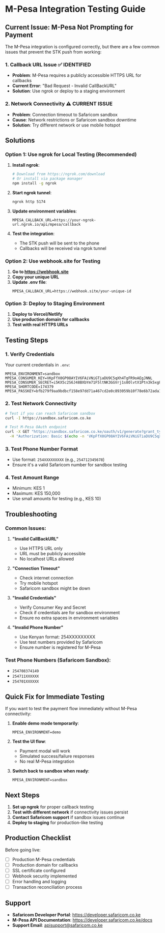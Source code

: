 # M-Pesa Integration Testing Guide

## Current Issue: M-Pesa Not Prompting for Payment

The M-Pesa integration is configured correctly, but there are a few common issues that prevent the STK push from working:

### 1. **Callback URL Issue** ✅ IDENTIFIED
- **Problem**: M-Pesa requires a publicly accessible HTTPS URL for callbacks
- **Current Error**: "Bad Request - Invalid CallBackURL"
- **Solution**: Use ngrok or deploy to a staging environment

### 2. **Network Connectivity** ⚠️ CURRENT ISSUE
- **Problem**: Connection timeout to Safaricom sandbox
- **Cause**: Network restrictions or Safaricom sandbox downtime
- **Solution**: Try different network or use mobile hotspot

## Solutions

### Option 1: Use ngrok for Local Testing (Recommended)

1. **Install ngrok**:
   ```bash
   # Download from https://ngrok.com/download
   # Or install via package manager
   npm install -g ngrok
   ```

2. **Start ngrok tunnel**:
   ```bash
   ngrok http 5174
   ```

3. **Update environment variables**:
   ```env
   MPESA_CALLBACK_URL=https://your-ngrok-url.ngrok.io/api/mpesa/callback
   ```

4. **Test the integration**:
   - The STK push will be sent to the phone
   - Callbacks will be received via ngrok tunnel

### Option 2: Use webhook.site for Testing

1. **Go to https://webhook.site**
2. **Copy your unique URL**
3. **Update .env file**:
   ```env
   MPESA_CALLBACK_URL=https://webhook.site/your-unique-id
   ```

### Option 3: Deploy to Staging Environment

1. **Deploy to Vercel/Netlify**
2. **Use production domain for callbacks**
3. **Test with real HTTPS URLs**

## Testing Steps

### 1. **Verify Credentials**
Your current credentials in `.env`:
```env
MPESA_ENVIRONMENT=sandbox
MPESA_CONSUMER_KEY=VKpFfX0GP08AYIV6FAiVNiGTiaDU9C5qXh4TgFR9oAEgJNNL
MPESA_CONSUMER_SECRET=i5KX5c2S6J48BXbYm71F5ltNK3GGVrj1s8OlvtX1Ptn3k5xg8Qsz3QtAETijAQR6
MPESA_SHORTCODE=174379
MPESA_PASSKEY=bfb279f9aa9bdbcf158e97dd71a467cd2e0c893059b10f78e6b72ada1ed2c919
```

### 2. **Test Network Connectivity**
```bash
# Test if you can reach Safaricom sandbox
curl -I https://sandbox.safaricom.co.ke

# Test M-Pesa OAuth endpoint
curl -X GET "https://sandbox.safaricom.co.ke/oauth/v1/generate?grant_type=client_credentials" \
  -H "Authorization: Basic $(echo -n 'VKpFfX0GP08AYIV6FAiVNiGTiaDU9C5qXh4TgFR9oAEgJNNL:i5KX5c2S6J48BXbYm71F5ltNK3GGVrj1s8OlvtX1Ptn3k5xg8Qsz3QtAETijAQR6' | base64)"
```

### 3. **Test Phone Number Format**
- Use format: `254XXXXXXXXX` (e.g., `254712345678`)
- Ensure it's a valid Safaricom number for sandbox testing

### 4. **Test Amount Range**
- Minimum: KES 1
- Maximum: KES 150,000
- Use small amounts for testing (e.g., KES 10)

## Troubleshooting

### Common Issues:

1. **"Invalid CallBackURL"**
   - Use HTTPS URL only
   - URL must be publicly accessible
   - No localhost URLs allowed

2. **"Connection Timeout"**
   - Check internet connection
   - Try mobile hotspot
   - Safaricom sandbox might be down

3. **"Invalid Credentials"**
   - Verify Consumer Key and Secret
   - Check if credentials are for sandbox environment
   - Ensure no extra spaces in environment variables

4. **"Invalid Phone Number"**
   - Use Kenyan format: 254XXXXXXXXX
   - Use test numbers provided by Safaricom
   - Ensure number is registered for M-Pesa

### Test Phone Numbers (Safaricom Sandbox):
- `254708374149`
- `254711XXXXXX`
- `254701XXXXXX`

## Quick Fix for Immediate Testing

If you want to test the payment flow immediately without M-Pesa connectivity:

1. **Enable demo mode temporarily**:
   ```env
   MPESA_ENVIRONMENT=demo
   ```

2. **Test the UI flow**:
   - Payment modal will work
   - Simulated success/failure responses
   - No real M-Pesa integration

3. **Switch back to sandbox when ready**:
   ```env
   MPESA_ENVIRONMENT=sandbox
   ```

## Next Steps

1. **Set up ngrok** for proper callback testing
2. **Test with different network** if connectivity issues persist
3. **Contact Safaricom support** if sandbox issues continue
4. **Deploy to staging** for production-like testing

## Production Checklist

Before going live:
- [ ] Production M-Pesa credentials
- [ ] Production domain for callbacks
- [ ] SSL certificate configured
- [ ] Webhook security implemented
- [ ] Error handling and logging
- [ ] Transaction reconciliation process

## Support

- **Safaricom Developer Portal**: https://developer.safaricom.co.ke
- **M-Pesa API Documentation**: https://developer.safaricom.co.ke/docs
- **Support Email**: apisupport@safaricom.co.ke
